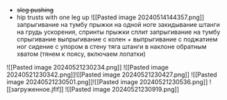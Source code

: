 - ~~sleg pushing~~ 
- hip trusts with one leg up
![[Pasted image 20240514144357.png]]
запрыгивание на тумбу
прыжки на одной ноге
закидывание штанги на грудь
ускорения, спринты
прыжки сплит
запрыгивание на тумбу
спрыгивание
выпрыгивание с колен + выпрыгивание с поджатием ног
сидение с упором в стену
тяга штанги в наклоне обратным хватом (тянем к поясу, включаем лопатки)

![[Pasted image 20240521230234.png]]
![[Pasted image 20240521230342.png]]![[Pasted image 20240521230427.png]]
![[Pasted image 20240521230501.png]]![[Pasted image 20240521230536.png]]
![[загруженное.jfif]]
![[Pasted image 20240521230919.png]]